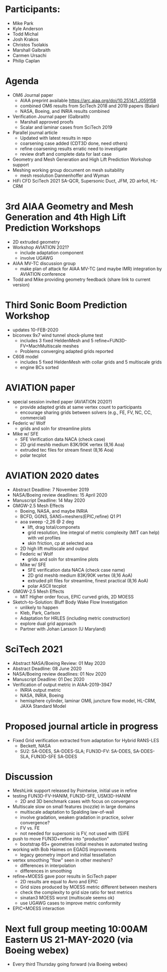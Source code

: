 
# Participants:
- Mike Park
- Kyle Anderson
- Todd Michal
- Josh Krakos
- Christos Tsolakis
- Marshall Galbraith
- Carmen Ursachi
- Philip Caplan

# Agenda
- OM6 Journal paper
  - AIAA preprint available https://arc.aiaa.org/doi/10.2514/1.J059158
  - combined OM6 results from SciTech 2018 and 2019 papers (Balan)
  - NASA, Boeing, and INRIA results combined
- Verification Journal paper (Galbraith)
  - Marshall approved proofs
  - Scalar and laminar cases from SciTech 2019
- Parallel journal article
  - Updated with latest results in repo
  - coarsening case added (CDT3D done, need others)
  - refine coarsening results erratic need to investigate
  - review draft and complete data for last case
- Geometry and Mesh Generation and High Lift Prediction Workshop support
- Meshing working group document on mesh suitability
  - mesh resolution Dannenhoffer and Wyman 
- HiFi CFD SciTech 2021 SA-QCR, Supersonic Duct, JFM, 2D airfoil, HL-CRM

# 3rd AIAA Geometry and Mesh Generation and 4th High Lift Prediction Workshops
  - 2D extruded geometry 
  - Workshop AVIATION 2021? 
     - include adaptation component
     - involve UGAWG
  - AIAA MV-TC discussion group
     - make plan of attack for AIAA MV-TC (and maybe IMR) integration by AVIATION conference
  - Todd and Mike providing geometry feedback (share link to current version)

# Third Sonic Boom Prediction Workshop
- updates 10-FEB-2020
- biconvex 9x7 wind tunnel shock-plume test
   - includes 3 fixed HeldenMesh and 5 refine+FUN3D-FV+MachMultiscale meshes 
   - Problems converging adapted grids reported
- C608 model
   - includes 5 fixed HeldenMesh with collar grids and 5 multiscale grids
   - engine BCs sorted

# AVIATION paper
  - special session invited paper (AVIATION 2020?)  
     - provide adapted grids at same vertex count to participants
     - encourage sharing grids between solvers (e.g., FE, FV, NC, CC, commercial)
  - Federic w/ Wolf
     - grids and soln for streamline plots
  - Mike w/ SFE
     - SFE Verification data NACA (check case)
     - 2D grid meshb medium 83K/90K vertex (8,16 Aoa)
     - extruded tec files for stream finest (8,16 Aoa)
     - polar tecplot

# AVIATION 2020 dates
- Abstract Deadline: 7 November 2019
- NASA/Boeing review deadlines: 15 April 2020
- Manuscript Deadline: 14 May 2020
- GMGW-2.5 Mesh Effects
   - Boeing, NASA, and maybe INRIA
   - BCFD, GGNS, SANS+meshers(EPIC,refine) Q1 P1
   - aoa sweep -2,26 @ 2 deg
     - lift, drag total/componets
     - grid resolution, line integral of metric complexity (MIT can help) with vel profiles
     - skin friction, cp at selected aoa
   - 2D high lift multiscale and output
  - Federic w/ Wolf
     - grids and soln for streamline plots
  - Mike w/ SFE
     - SFE verification data NACA (check case name)
     - 2D grid meshb medium 83K/90K vertex (8,16 AoA)
     - extruded plt files for streamline, finest practical (8,16 AoA)
     - polar ASCII tecplot
- GMGW-2.5 Mesh Effects
   - MIT Higher order focus, EPIC curved grids, 2D MOESS
- Sketch-to-Solution: Bluff Body Wake Flow Investigation
   - unlikely to happen
   - Kleb, Park, Carlson
   - Adaptation for HRLES (including metric construction)
   - explore dual grid approach
   - Partner with Johan Larsson (U Maryland)

# SciTech 2021
- Abstract NASA/Boeing Review: 01 May 2020
- Abstract Deadline: 08 June 2020
- NASA/Boeing review deadlines: 01 Nov 2020
- Manuscript Deadline: 01 Dec 2020
- Verification of output metric in AIAA-2019-3947
  - INRIA output metric
  - NASA, INRIA, Boeing
  - hemisphere cylinder, laminar OM6, juncture flow model, HL-CRM, JAXA Standard Model

# Proposed journal article in progress
- Fixed Grid verification extracted from adaptation for Hybrid RANS-LES
  - Beckett, NASA
  - SU2: SA-DDES, SA-DDES-SLA; FUN3D-FV: SA-DDES, SA-DDES-SLA, FUN3D-SFE SA-DDES

# Discussion
- MeshLink support released by Pointwise, initial use in refine
- testing FUN3D-FV-HANIM, FUN3D-SFE, USM3D-HANIM
  - 2D and 3D benchmark cases with focus on convergence
- Multiscale slow on small features (nozzle) in large domains
  - multiscale adaptation to Spalding law-of-wall
  - involve gradation, weaken gradation in practice, solver convergence? 
  - FV vs. FE 
  - not needed for supersonic is FV, not used with (S)FE  
- push to move FUN3D+refine into "production"
  - bootstrap 65+ geometries initial meshes in automated testing
- working with Bob Haimes on EGADS improvments
  - legacy geometry import and initial tessellation
- vertex smoothing "flow" seen in other meshers?
  - differences in interpolation
  - differences in smoothing
- refine+MOESS gave poor results in SciTech paper
  - 2D results are equal to Avro and EPIC
  - Grid sizes produced by MOESS metric different between meshers
  - check the complexity to grid size ratio for test metrics
  - sinatan3 MOESS worst (multiscale seems ok)
  - use UGAWG cases to improve metric conformity
- EPIC+MOESS interaction

# Next full group meeting 10:00AM Eastern US 21-MAY-2020 (via Boeing webex)
- Every third Thursday going forward (via Boeing webex)


